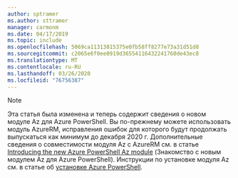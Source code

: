 ```yaml
---
author: sptramer
ms.author: sttramer
manager: carmonm
ms.date: 04/17/2019
ms.topic: include
ms.openlocfilehash: 5069ca11313815375e0fb58ff8277e73a31d51d8
ms.sourcegitcommit: c2065e6f0ee0919d36554116432241760de43ec8
ms.translationtype: MT
ms.contentlocale: ru-RU
ms.lasthandoff: 03/26/2020
ms.locfileid: "76756387"
---
```

> [!NOTE]
> Эта статья была изменена и теперь содержит сведения о новом модуле Az для Azure PowerShell. Вы по-прежнему можете использовать модуль AzureRM, исправления ошибок для которого будут продолжать выпускаться как минимум до декабря 2020 г.
> Дополнительные сведения о совместимости модуля Az с AzureRM см. в статье [Introducing the new Azure PowerShell Az module](https://docs.microsoft.com/powershell/azure/new-azureps-module-az?view=azps-3.3.0) (Знакомство с новым модулем Az для Azure PowerShell). Инструкции по установке модуля Az см. в статье об [установке Azure PowerShell](https://docs.microsoft.com/powershell/azure/install-az-ps?view=azps-3.3.0).


